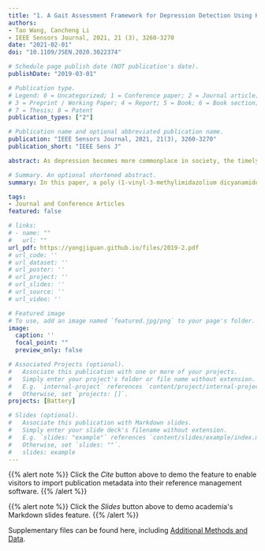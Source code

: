 ```yaml
---
title: "1. A Gait Assessment Framework for Depression Detection Using Kinect Sensors  (Times cited = 2)"
authors:
- Tao Wang, Cancheng Li
- IEEE Sensors Journal, 2021, 21 (3), 3260-3270
date: "2021-02-01"
doi: "10.1109/JSEN.2020.3022374"

# Schedule page publish date (NOT publication's date).
publishDate: "2019-03-01"

# Publication type.
# Legend: 0 = Uncategorized; 1 = Conference paper; 2 = Journal article;
# 3 = Preprint / Working Paper; 4 = Report; 5 = Book; 6 = Book section;
# 7 = Thesis; 8 = Patent
publication_types: ["2"]

# Publication name and optional abbreviated publication name.
publication: "IEEE Sensors Journal, 2021, 21(3), 3260-3270"
publication_short: "IEEE Sens J"

abstract: As depression becomes more commonplace in society, the timely and effective detection of the signs of depression for its prevention and early treatment becomes more important. Gait analysis can provide a contactless and low-cost method for depression diagnosis. In this study, we propose a novel gait assessment framework to implement non-intrusive, real-time and automatic depression detection using Kinect, an inexpensive and portable depth sensor. We focus on extracting a novel time-domain and frequency-domain feature (TF-feature) and a spatial geometric feature (SG-feature), and investigating the effectiveness of fused features in detecting depression for the non-contact gait data. A pseudo-velocity model is firstly built to analyze the gait abnormalities of individuals with depression in the time domain. Subsequently, we perform the power spectral density (PSD) analysis on the model to extract the TF-feature. Then, the covariance matrices and the symmetric Stein divergence (S-divergence) are leveraged to obtain the SG-feature, which is fused with TF-feature to form new features for classification. The experimental results on 95 subjects (43 scored-depressed and 52 non-depressed individuals) show that the proposed method achieves a good classification accuracy of 93.75%, has superior performance compared to several other methods, and significantly alleviates the impact of individual differences. These results indicate the efficacy and robustness of the proposed framework for depression detection.

# Summary. An optional shortened abstract.
summary: In this paper, a poly (1-vinyl-3-methylimidazolium dicyanamide) ionic liquid (PIL) is selected as precursor to support CuO nanoparticles, and an efficient, non-precious metal nitrogen doped carbon supported Cu nanoparticles (N-C@Cu) composite material is designed and prepared for the lithium thionyl chloride battery cathode catalyst.

tags:
- Journal and Conference Articles
featured: false

# links:
# - name: ""
#   url: ""
url_pdf: https://yongjiguan.github.io/files/2019-2.pdf
# url_code: ''
# url_dataset: ''
# url_poster: ''
# url_project: ''
# url_slides: ''
# url_source: ''
# url_video: ''

# Featured image
# To use, add an image named `featured.jpg/png` to your page's folder. 
image:
  caption: ''
  focal_point: ""
  preview_only: false

# Associated Projects (optional).
#   Associate this publication with one or more of your projects.
#   Simply enter your project's folder or file name without extension.
#   E.g. `internal-project` references `content/project/internal-project/index.md`.
#   Otherwise, set `projects: []`.
projects: [Battery]

# Slides (optional).
#   Associate this publication with Markdown slides.
#   Simply enter your slide deck's filename without extension.
#   E.g. `slides: "example"` references `content/slides/example/index.md`.
#   Otherwise, set `slides: ""`.
#   slides: example
---
```


{{% alert note %}}
Click the *Cite* button above to demo the feature to enable visitors to import publication metadata into their reference management software.
{{% /alert %}}

{{% alert note %}}
Click the *Slides* button above to demo academia's Markdown slides feature.
{{% /alert %}}

Supplementary files can be found here, including [Additional Methods and Data](https://iopscience.iop.org/article/10.1149/2.0701904jes).
